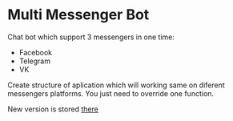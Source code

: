 # Multi Messenger Bot
Chat bot which support 3 messengers in one time:
- Facebook
- Telegram
- VK

Create structure of aplication which will working same on diferent messengers platforms. You just need to override one function.

New version is stored [there](https://github.com/starkov79/Multi-Messengers-Bot-2)
